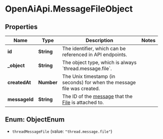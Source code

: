 # OpenAiApi.MessageFileObject

## Properties
Name | Type | Description | Notes
------------ | ------------- | ------------- | -------------
**id** | **String** | The identifier, which can be referenced in API endpoints. | 
**_object** | **String** | The object type, which is always &#x60;thread.message.file&#x60;. | 
**createdAt** | **Number** | The Unix timestamp (in seconds) for when the message file was created. | 
**messageId** | **String** | The ID of the [message](/docs/api-reference/messages) that the [File](/docs/api-reference/files) is attached to. | 

<a name="ObjectEnum"></a>
## Enum: ObjectEnum

* `threadMessageFile` (value: `"thread.message.file"`)


